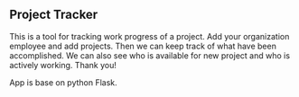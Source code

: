 Project Tracker 
-------------------------------------------------------
This is a tool for tracking work progress of a project.
Add your organization employee and add projects.
Then we can keep track of what have been accomplished.
We can also see who is available for new project and who is actively working.
Thank you!

App is base on python Flask.
